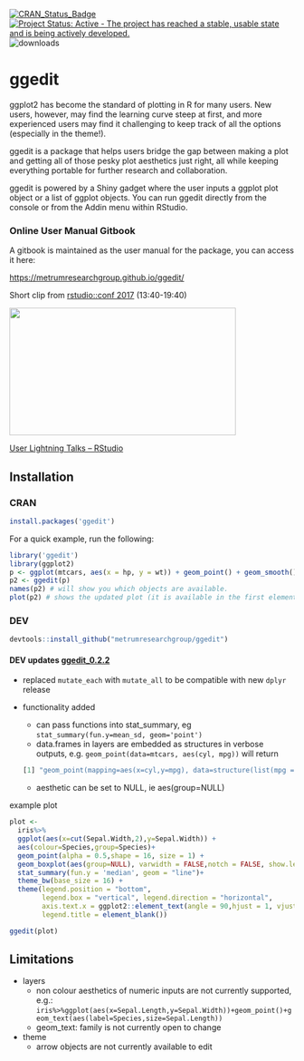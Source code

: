 [![CRAN\_Status\_Badge](https://www.r-pkg.org/badges/version/ggedit)](https://cran.r-project.org/package=ggedit)
[![Project Status: Active - The project has reached a stable, usable state and is being actively developed.](http://www.repostatus.org/badges/0.1.0/active.svg)](http://www.repostatus.org/#active) 
![downloads](http://cranlogs.r-pkg.org/badges/ggedit)
# ggedit

ggplot2 has become the standard of plotting in R for many users. New users, however, may find the learning curve steep at first, and more experienced users may find it challenging to keep track of all the options (especially in the theme!). 

ggedit is a package that helps users bridge the gap between making a plot and getting all of those pesky plot aesthetics just right, all while keeping everything portable for further research and collaboration.

ggedit is powered by a Shiny gadget where the user inputs a ggplot plot object or a list of ggplot objects. You can run ggedit directly from the console or from the Addin menu within RStudio.

### Online User Manual Gitbook

A gitbook is maintained as the user manual for the package, you can access it here:

https://metrumresearchgroup.github.io/ggedit/


Short clip from [rstudio::conf 2017](https://www.rstudio.com/conference/) (13:40-19:40)

<p><a href="https://www.rstudio.com/resources/videos/user-lightning-talks/?wvideo=64h36ke5ph"><img src="https://embedwistia-a.akamaihd.net/deliveries/14bd323d229d35c90ca8af815b0f49dde8f73ad2.jpg?image_play_button_size=2x&amp;image_crop_resized=960x540&amp;image_play_button=1&amp;image_play_button_color=71aadbe0" width="400" height="225" style="width: 400px; height: 225px;"></a></p><p><a href="https://www.rstudio.com/resources/videos/user-lightning-talks/?wvideo=64h36ke5ph">User Lightning Talks – RStudio</a></p>


## Installation

### CRAN
```r
install.packages('ggedit')
```

For a quick example, run the following:

```r
library('ggedit')
library(ggplot2)
p <- ggplot(mtcars, aes(x = hp, y = wt)) + geom_point() + geom_smooth()
p2 <- ggedit(p)
names(p2) # will show you which objects are available.
plot(p2) # shows the updated plot (it is available in the first element of p2)
```
### DEV
```r
devtools::install_github("metrumresearchgroup/ggedit")
```

#### DEV updates [ggedit_0.2.2](https://github.com/metrumresearchgroup/ggedit/blob/master/Miscellaneous/ggedit_0.2.2.tar.gz)

  - replaced `mutate_each` with `mutate_all` to be compatible with new `dplyr` release

  - functionality added
    - can pass functions into stat_summary, eg `stat_summary(fun.y=mean_sd, geom='point')`
    - data.frames in layers are embedded as structures in verbose outputs, e.g. `geom_point(data=mtcars, aes(cyl, mpg))` will return
    ```r
    [1] "geom_point(mapping=aes(x=cyl,y=mpg), data=structure(list(mpg = c(21, 21, 22.8, 21.4, 18.7, 18.1, 14.3, \n24.4, 22.8, 19.2, 17.8, 16.4, 17.3, 15.2, 10.4, 10.4, 14.7, 32.4,.. <truncated>
    ```
    - aesthetic can be set to NULL, ie aes(group=NULL)
    
example plot

```r
plot <- 
  iris%>%
  ggplot(aes(x=cut(Sepal.Width,2),y=Sepal.Width)) +
  aes(colour=Species,group=Species)+
  geom_point(alpha = 0.5,shape = 16, size = 1) +
  geom_boxplot(aes(group=NULL), varwidth = FALSE,notch = FALSE, show.legend = TRUE)+
  stat_summary(fun.y = 'median', geom = "line")+
  theme_bw(base_size = 16) +
  theme(legend.position = "bottom",
        legend.box = "vertical", legend.direction = "horizontal",
        axis.text.x = ggplot2::element_text(angle = 90,hjust = 1, vjust = 0.5),
        legend.title = element_blank())

ggedit(plot)
```
    

## Limitations
  - layers
    - non colour aesthetics of numeric inputs are not currently supported, e.g.:
      `iris%>%ggplot(aes(x=Sepal.Length,y=Sepal.Width))+geom_point()+geom_text(aes(label=Species,size=Sepal.Length))`
    - geom_text: family is not currently open to change
  - theme
    - arrow objects are not currently available to edit
